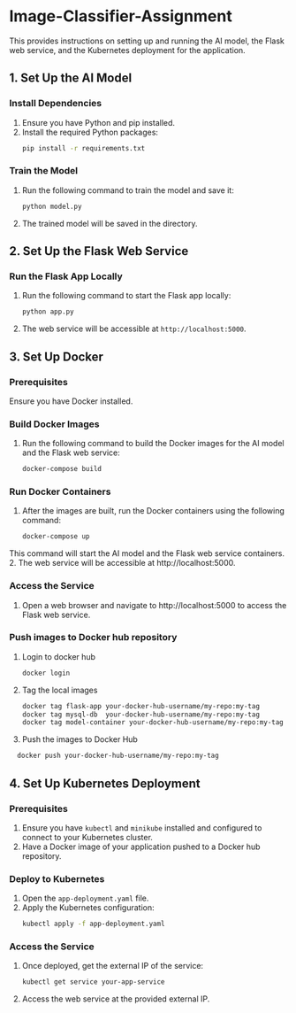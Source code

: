 
# Image-Classifier-Assignment

This provides instructions on setting up and running the AI model, the Flask web service, and the Kubernetes deployment for the application.

## 1. Set Up the AI Model

### Install Dependencies
1. Ensure you have Python and pip installed.
2. Install the required Python packages:
   ```bash
   pip install -r requirements.txt
   ```

### Train the Model
1. Run the following command to train the model and save it:
   ```bash
   python model.py
   ```
2. The trained model will be saved in the directory.

## 2. Set Up the Flask Web Service

### Run the Flask App Locally
1. Run the following command to start the Flask app locally:
   ```bash
   python app.py
   ```
2. The web service will be accessible at `http://localhost:5000`.

## 3. Set Up Docker

### Prerequisites
Ensure you have Docker installed.

### Build Docker Images 
1. Run the following command to build the Docker images for the AI model and the Flask web service:
   ```bash
   docker-compose build
   ```

### Run Docker Containers
1. After the images are built, run the Docker containers using the following command:
   ```bash 
   docker-compose up
   ```
This command will start the AI model and the Flask web service containers.
2. The web service will be accessible at http://localhost:5000.

### Access the Service
1. Open a web browser and navigate to http://localhost:5000 to access the Flask web service.

### Push images to Docker hub repository 
1. Login to docker hub 
   ```bash 
   docker login
   ```
2. Tag the local images
    ```bash 
    docker tag flask-app your-docker-hub-username/my-repo:my-tag
    docker tag mysql-db  your-docker-hub-username/my-repo:my-tag
    docker tag model-container your-docker-hub-username/my-repo:my-tag
    ```
3. Push the images to Docker Hub
  ```bash 
    docker push your-docker-hub-username/my-repo:my-tag
   ```


## 4. Set Up Kubernetes Deployment

### Prerequisites
1. Ensure you have `kubectl` and `minikube` installed and  configured to connect to your Kubernetes cluster.
2. Have a Docker image of your application pushed to a Docker hub repository.

### Deploy to Kubernetes
1. Open the `app-deployment.yaml` file.
2. Apply the Kubernetes configuration:
   ```bash
   kubectl apply -f app-deployment.yaml
   ```

### Access the Service
1. Once deployed, get the external IP of the service:
   ```bash
   kubectl get service your-app-service
   ```
2. Access the web service at the provided external IP.



